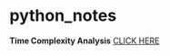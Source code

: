 # python_notes

<b>Time Complexity Analysis</b> <a href="https://www.youtube.com/playlist?list=PL2_aWCzGMAwI9HK8YPVBjElbLbI3ufctn"> CLICK HERE</a>
